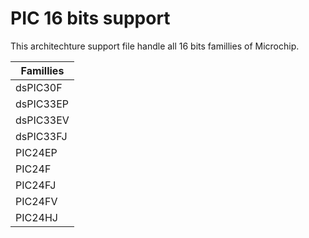 # PIC 16 bits support

This architechture support file handle all 16 bits famillies of Microchip.

|Famillies|
|---------|
|dsPIC30F|
|dsPIC33EP|
|dsPIC33EV|
|dsPIC33FJ|
|PIC24EP|
|PIC24F|
|PIC24FJ|
|PIC24FV|
|PIC24HJ|
